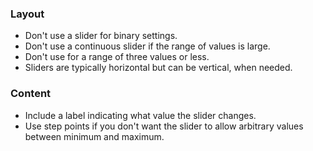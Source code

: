 ### Layout

- Don't use a slider for binary settings.
- Don't use a continuous slider if the range of values is large.
- Don't use for a range of three values or less.
- Sliders are typically horizontal but can be vertical, when needed. 

### Content

- Include a label indicating what value the slider changes.
- Use step points if you don't want the slider to allow arbitrary values between minimum and maximum.
